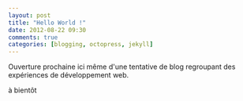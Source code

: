```yaml
---
layout: post
title: "Hello World !"
date: 2012-08-22 09:30
comments: true
categories: [blogging, octopress, jekyll]
---
```

Ouverture prochaine ici même d'une tentative de blog regroupant des expériences de développement web.

à bientôt

